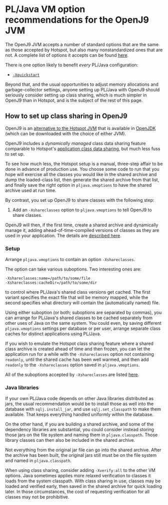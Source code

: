 # PL/Java VM option recommendations for the OpenJ9 JVM

The OpenJ9 JVM accepts a number of standard options that are the same as
those accepted by Hotspot, but also many nonstandardized ones that are not.
A complete list of options it accepts can be found [here][oj9opts].

There is one option likely to benefit _every_ PL/Java configuration:

* [`-Xquickstart`][xqs]

[xqs]: https://www.ibm.com/support/knowledgecenter/SSYKE2_8.0.0/com.ibm.java.vm.80.doc/docs/xquickstart.html

Beyond that, and the usual opportunities to adjust memory allocations and
garbage-collector settings, anyone setting up PL/Java with OpenJ9 should
seriously consider setting up class sharing, which is much simpler in
OpenJ9 than in Hotspot, and is the subject of the rest of this page.

## How to set up class sharing in OpenJ9

OpenJ9 is an [alternative to the Hotspot JVM][hsj9] that is available in
[OpenJDK][] (which can be downloaded with the choice of either JVM).

OpenJ9 includes a _dynamically managed_ class data sharing feature
comparable to Hotspot's [application class data sharing][iads], but
much less fuss to set up.

To see how much less, the Hotspot setup is a manual, three-step affair
to be done in advance of production use. You choose some code to run that you
hope will exercise all the classes you would like in the shared
archive and dump the loaded-class list, then generate the shared archive
from that list, and finally save the right option in `pljava.vmoptions` to have
the shared archive used at run time.

By contrast, you set up OpenJ9 to share classes with the following step:

1. Add an `-Xshareclasses` option to `pljava.vmoptions` to tell OpenJ9 to
    share classes.

OpenJ9 will then, if the first time, create a shared archive and dynamically
manage it, adding ahead-of-time-compiled versions of classes as they are
used in your application. The details are [described here][ej9cds].

[oj9opts]: https://www.ibm.com/support/knowledgecenter/SSYKE2_8.0.0/com.ibm.java.vm.80.doc/docs/x_jvm_commands.html
[ej9cds]: https://www.ibm.com/developerworks/library/j-class-sharing-openj9/
[iads]: appcds.html
[vmop]: vmoptions.html
[OpenJDK]: https://adoptopenjdk.net/
[hsj9]: https://www.eclipse.org/openj9/oj9_faq.html

### Setup

Arrange `pljava.vmoptions` to contain an option `-Xshareclasses`.

The option can take various suboptions. Two interesting ones are:

    -Xshareclasses:name=/path/to/some/file
    -Xshareclasses:cacheDir=/path/to/some/dir

to control where PL/Java's shared class versions get cached. The first variant
specifies the exact file that will be memory mapped, while the second specifies
what directory will contain the (automatically named) file.

Using either suboption (or both; suboptions are separated by commas), you can
arrange for PL/Java's shared classes to be cached separately from other uses
of Java on the same system. You could even, by saving different
`pljava.vmoptions` settings per database or per user, arrange separate class
caches for distinct applications using PL/Java.

If you wish to emulate the Hotspot class sharing feature where a shared class
archive is created ahead of time and then frozen, you can let the application
run for a while with the `-Xshareclasses` option not containing `readonly`,
until the shared cache has been well warmed, and then add `readonly` to the
`-Xshareclasses` option saved in `pljava.vmoptions`.

All of the suboptions accepted by `-Xshareclasses` are listed [here][xsc].

[xsc]: https://www.ibm.com/support/knowledgecenter/SSYKE2_8.0.0/com.ibm.java.vm.80.doc/docs/xshareclasses.html

### Java libraries

If your own PL/Java code depends on other Java libraries distributed as
jars, the usual recommendation would be to install those as well into the
database with `sqlj.install_jar`, and use `sqlj.set_classpath` to make them
available. That keeps everything handled uniformly within the database.

On the other hand, if you are building a shared archive, and some of the
dependency libraries are substantial, you could consider instead storing
those jars on the file system and naming them in `pljava.classpath`. Those
library classes can then also be included in the shared archive.

Not everything from the original jar file can go into the shared archive.
After the archive has been built, the original jars still must be on the
file system and named in `pljava.classpath`.

When using class sharing, consider adding `-Xverify:all` to
the other VM options. Java sometimes applies more relaxed verification to
classes it loads from the system classpath. With class sharing in use, classes
may be loaded and verified early, then saved in the shared archive for quick
loading later. In those circumstances, the cost of requesting verification for
all classes may not be prohibitive.
